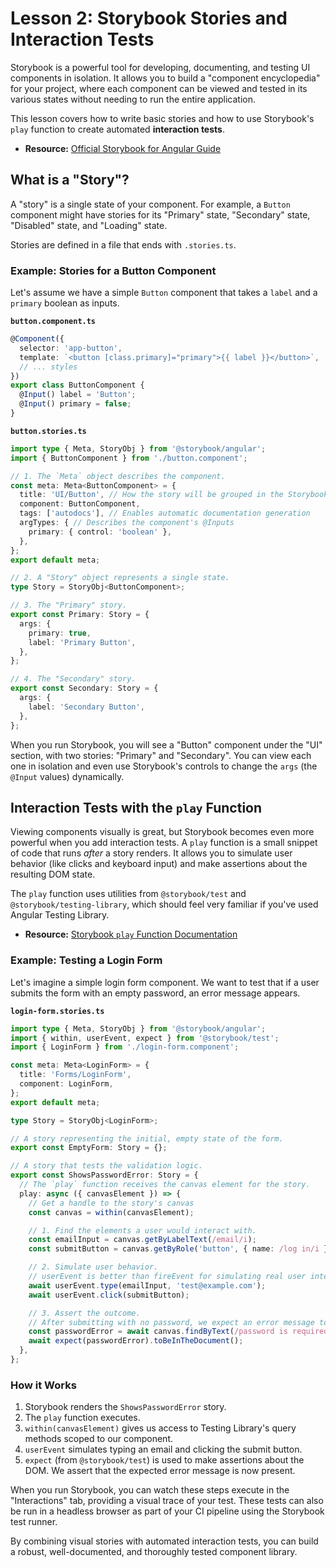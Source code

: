 # Lesson 2: Storybook Stories and Interaction Tests

Storybook is a powerful tool for developing, documenting, and testing UI components in isolation. It allows you to build a "component encyclopedia" for your project, where each component can be viewed and tested in its various states without needing to run the entire application.

This lesson covers how to write basic stories and how to use Storybook's `play` function to create automated **interaction tests**.

- **Resource:** [Official Storybook for Angular Guide](https://storybook.js.org/docs/angular/get-started/introduction)

## What is a "Story"?

A "story" is a single state of your component. For example, a `Button` component might have stories for its "Primary" state, "Secondary" state, "Disabled" state, and "Loading" state.

Stories are defined in a file that ends with `.stories.ts`.

### Example: Stories for a Button Component

Let's assume we have a simple `Button` component that takes a `label` and a `primary` boolean as inputs.

**`button.component.ts`**
```typescript
@Component({
  selector: 'app-button',
  template: `<button [class.primary]="primary">{{ label }}</button>`,
  // ... styles
})
export class ButtonComponent {
  @Input() label = 'Button';
  @Input() primary = false;
}
```

**`button.stories.ts`**
```typescript
import type { Meta, StoryObj } from '@storybook/angular';
import { ButtonComponent } from './button.component';

// 1. The `Meta` object describes the component.
const meta: Meta<ButtonComponent> = {
  title: 'UI/Button', // How the story will be grouped in the Storybook UI
  component: ButtonComponent,
  tags: ['autodocs'], // Enables automatic documentation generation
  argTypes: { // Describes the component's @Inputs
    primary: { control: 'boolean' },
  },
};
export default meta;

// 2. A "Story" object represents a single state.
type Story = StoryObj<ButtonComponent>;

// 3. The "Primary" story.
export const Primary: Story = {
  args: {
    primary: true,
    label: 'Primary Button',
  },
};

// 4. The "Secondary" story.
export const Secondary: Story = {
  args: {
    label: 'Secondary Button',
  },
};
```
When you run Storybook, you will see a "Button" component under the "UI" section, with two stories: "Primary" and "Secondary". You can view each one in isolation and even use Storybook's controls to change the `args` (the `@Input` values) dynamically.

## Interaction Tests with the `play` Function

Viewing components visually is great, but Storybook becomes even more powerful when you add interaction tests. A `play` function is a small snippet of code that runs *after* a story renders. It allows you to simulate user behavior (like clicks and keyboard input) and make assertions about the resulting DOM state.

The `play` function uses utilities from `@storybook/test` and `@storybook/testing-library`, which should feel very familiar if you've used Angular Testing Library.

- **Resource:** [Storybook `play` Function Documentation](https://storybook.js.org/docs/writing-stories/play-function)

### Example: Testing a Login Form

Let's imagine a simple login form component. We want to test that if a user submits the form with an empty password, an error message appears.

**`login-form.stories.ts`**
```typescript
import type { Meta, StoryObj } from '@storybook/angular';
import { within, userEvent, expect } from '@storybook/test';
import { LoginForm } from './login-form.component';

const meta: Meta<LoginForm> = {
  title: 'Forms/LoginForm',
  component: LoginForm,
};
export default meta;

type Story = StoryObj<LoginForm>;

// A story representing the initial, empty state of the form.
export const EmptyForm: Story = {};

// A story that tests the validation logic.
export const ShowsPasswordError: Story = {
  // The `play` function receives the canvas element for the story.
  play: async ({ canvasElement }) => {
    // Get a handle to the story's canvas
    const canvas = within(canvasElement);

    // 1. Find the elements a user would interact with.
    const emailInput = canvas.getByLabelText(/email/i);
    const submitButton = canvas.getByRole('button', { name: /log in/i });

    // 2. Simulate user behavior.
    // userEvent is better than fireEvent for simulating real user interactions.
    await userEvent.type(emailInput, 'test@example.com');
    await userEvent.click(submitButton);

    // 3. Assert the outcome.
    // After submitting with no password, we expect an error message to be visible.
    const passwordError = await canvas.findByText(/password is required/i);
    await expect(passwordError).toBeInTheDocument();
  },
};
```

### How it Works

1.  Storybook renders the `ShowsPasswordError` story.
2.  The `play` function executes.
3.  `within(canvasElement)` gives us access to Testing Library's query methods scoped to our component.
4.  `userEvent` simulates typing an email and clicking the submit button.
5.  `expect` (from `@storybook/test`) is used to make assertions about the DOM. We assert that the expected error message is now present.

When you run Storybook, you can watch these steps execute in the "Interactions" tab, providing a visual trace of your test. These tests can also be run in a headless browser as part of your CI pipeline using the Storybook test runner.

By combining visual stories with automated interaction tests, you can build a robust, well-documented, and thoroughly tested component library.